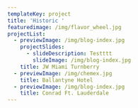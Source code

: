 ```yaml
---
templateKey: project
title: 'Historic '
featuredimage: /img/flavor_wheel.jpg
projectList:
  - previewImage: /img/blog-index.jpg
    projectSlides:
      - slideDescription: Testttt
        slideImage: /img/blog-index.jpg
    title: JW Miami Turnberry
  - previewImage: /img/chemex.jpg
    title: Ballantyne Hotel
  - previewImage: /img/blog-index.jpg
    title: Conrad Ft. Lauderdale
---
```


